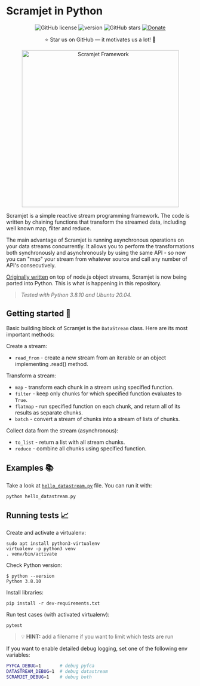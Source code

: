 Scramjet in Python
==================

<p align="center">
    <a><img src="https://img.shields.io/github/license/scramjetorg/scramjet-dev-python?color=green&style=plastic" alt="GitHub license" /></a>
    <a><img src="https://img.shields.io/github/v/tag/scramjetorg/scramjet-dev-python?label=version&color=blue&style=plastic" alt="version" /></a>
    <a><img src="https://img.shields.io/github/stars/scramjetorg/scramjet-dev-python?color=pink&style=plastic" alt="GitHub stars" /></a>
    <a href="https://www.paypal.com/cgi-bin/webscr?cmd=_s-xclick&hosted_button_id=7F7V65C43EBMW">
        <img src="https://img.shields.io/badge/Donate-PayPal-green.svg?color=yellow&style=plastic" alt="Donate" />
    </a>
</p>
<p align="center">⭐ Star us on GitHub — it motivates us a lot! 🚀 </p>
<p align="center">
    <img src="https://assets.scramjet.org/images/framework-logo-256.svg" width="420" alt="Scramjet Framework">
</p>


Scramjet is a simple reactive stream programming framework. The code is written
by chaining functions that transform the streamed data, including well known
map, filter and reduce.

The main advantage of Scramjet is running asynchronous operations on your data
streams concurrently. It allows you to perform the transformations both
synchronously and asynchronously by using the same API - so now you can "map"
your stream from whatever source and call any number of API's consecutively.

[Originally written](https://github.com/scramjetorg/scramjet) on top of node.js
object streams, Scramjet is now being ported into Python. This is what is
happening in this repository.

>_Tested with Python 3.8.10 and Ubuntu 20.04._


Getting started :construction_worker:
----------------------

Basic building block of Scramjet is the `DataStream` class.
Here are its most important methods:

Create a stream:

* `read_from` - create a new stream from an iterable or an object implementing .read() method.

Transform a stream:

* `map` - transform each chunk in a stream using specified function.
* `filter` - keep only chunks for which specified function evaluates to `True`.
* `flatmap` - run specified function on each chunk, and return all of its results as separate chunks.
* `batch` - convert a stream of chunks into a stream of lists of chunks.

Collect data from the stream (asynchronous):

* `to_list` - return a list with all stream chunks.
* `reduce` - combine all chunks using specified function.


Examples :books:
--------

Take a look at [`hello_datastream.py`](./hello_datastream.py) file.
You can run it with:

    python hello_datastream.py


Running tests :chart_with_upwards_trend:
-------------

Create and activate a virtualenv:

    sudo apt install python3-virtualenv
    virtualenv -p python3 venv
    . venv/bin/activate

Check Python version:

    $ python --version
    Python 3.8.10

Install libraries:

    pip install -r dev-requirements.txt

Run test cases (with activated virtualenv):

    pytest

> :bulb: **HINT:** add a filename if you want to limit which tests are run

If you want to enable detailed debug logging, set one of the following env variables:

```bash
PYFCA_DEBUG=1       # debug pyfca
DATASTREAM_DEBUG=1  # debug datastream
SCRAMJET_DEBUG=1    # debug both
```

